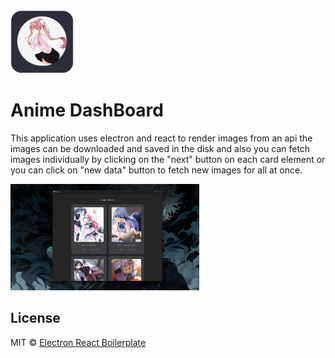 <img src=".erb/img/Cool.png" width="20%" />
<br>
<h1>Anime DashBoard</h1>
<p>
  This application uses electron and react to render images from an api
  the images can be downloaded and saved in the disk and also you can
  fetch images individually by clicking on the "next" button on each card
  element or you can click on "new data" button to fetch new images for all 
  at once.
</p>
<img src=".erb/img/Screenshot.png" width="60%" />
<br>

## License
MIT © [Electron React Boilerplate](https://github.com/electron-react-boilerplate)